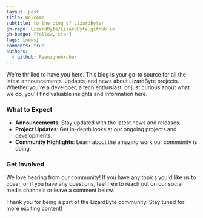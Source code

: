 ```yaml
---
layout: post
title: Welcome
subtitle: to the blog of LizardByte!
gh-repo: LizardByte/LizardByte.github.io
gh-badge: [follow, star]
tags: [news]
comments: true
authors:
  - github: ReenigneArcher
---
```


We're thrilled to have you here. This blog is your go-to source for all the latest announcements, updates, and news about LizardByte projects. Whether you're a developer, a tech enthusiast, or just curious about what we do, you'll find valuable insights and information here.

### What to Expect

- **Announcements**: Stay updated with the latest news and releases.
- **Project Updates**: Get in-depth looks at our ongoing projects and developments.
- **Community Highlights**: Learn about the amazing work our community is doing.

### Get Involved

We love hearing from our community! If you have any topics you'd like us to cover, or if you have any questions, feel free to reach out on our social media channels or leave a comment below.

Thank you for being a part of the LizardByte community. Stay tuned for more exciting content!
